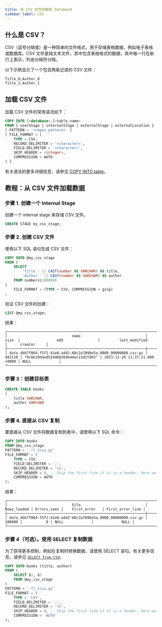 ```yaml
---
title: 将 CSV 文件加载到 Databend
sidebar_label: CSV
---
```


## 什么是 CSV？

CSV（逗号分隔值）是一种简单的文件格式，用于存储表格数据，例如电子表格或数据库。CSV 文件是纯文本文件，其中包含表格格式的数据，其中每一行在新行上表示，列由分隔符分隔。

以下示例显示了一个包含两条记录的 CSV 文件：

```text
Title_0,Author_0
Title_1,Author_1
```

## 加载 CSV 文件

加载 CSV 文件的常用语法如下：

```sql
COPY INTO [<database>.]<table_name>
FROM { userStage | internalStage | externalStage | externalLocation }
[ PATTERN = '<regex_pattern>' ]
[ FILE_FORMAT = (
    TYPE = CSV,
    RECORD_DELIMITER = '<character>',
    FIELD_DELIMITER = '<character>',
    SKIP_HEADER = <integer>,
    COMPRESSION = AUTO
) ]
```

有关语法的更多详细信息，请参见 [COPY INTO table](/sql/sql-commands/dml/dml-copy-into-table)。

## 教程：从 CSV 文件加载数据

### 步骤 1. 创建一个 Internal Stage

创建一个 internal stage 来存储 CSV 文件。

```sql
CREATE STAGE my_csv_stage;
```

### 步骤 2. 创建 CSV 文件

使用以下 SQL 语句生成 CSV 文件：

```sql
COPY INTO @my_csv_stage
FROM (
    SELECT
        'Title_' || CAST(number AS VARCHAR) AS title,
        'Author_' || CAST(number AS VARCHAR) AS author
    FROM numbers(100000)
)
    FILE_FORMAT = (TYPE = CSV, COMPRESSION = gzip)
;
```

验证 CSV 文件的创建：

```sql
LIST @my_csv_stage;
```

结果：

```text
┌─────────────────────────────────────────────────────────────────────────────────────────────────────────────────────────────────────────────────────────────────┐
│                              name                              │  size  │                 md5                │         last_modified         │      creator     │
├────────────────────────────────────────────────────────────────┼────────┼────────────────────────────────────┼───────────────────────────────┼──────────────────┤
│ data_4bb7f864-f5f2-41e8-a442-68c2a709be5a_0000_00000000.csv.gz │ 483110 │ "0c8e28daed524468269e44ac13d2f463" │ 2023-12-26 11:37:21.000 +0000 │ NULL             │
└─────────────────────────────────────────────────────────────────────────────────────────────────────────────────────────────────────────────────────────────────┘
```

### 步骤 3：创建目标表

```sql
CREATE TABLE books
(
    title VARCHAR,
    author VARCHAR
);
```

### 步骤 4. 直接从 CSV 复制

要直接从 CSV 文件将数据复制到表中，请使用以下 SQL 命令：

```sql
COPY INTO books
FROM @my_csv_stage
PATTERN = '.*[.]csv.gz'
FILE_FORMAT = (
    TYPE = CSV,
    FIELD_DELIMITER = ',',
    RECORD_DELIMITER = '\n',
    SKIP_HEADER = 0, -- Skip the first line if it is a header, here we don't have a header
    COMPRESSION = AUTO
);
```

结果：

```text
┌──────────────────────────────────────────────────────────────────────────────────────────────────────────────────────────────────┐
│                              File                              │ Rows_loaded │ Errors_seen │    First_error   │ First_error_line │
├────────────────────────────────────────────────────────────────┼─────────────┼─────────────┼──────────────────┼──────────────────┤
│ data_4bb7f864-f5f2-41e8-a442-68c2a709be5a_0000_00000000.csv.gz │      100000 │           0 │ NULL             │             NULL │
└──────────────────────────────────────────────────────────────────────────────────────────────────────────────────────────────────┘
```

### 步骤 4（可选）。使用 SELECT 复制数据

为了获得更多控制，例如在复制时转换数据，请使用 SELECT 语句。有关更多信息，请参见 [`SELECT from CSV`](../04-transform/01-querying-csv.md)。

```sql
COPY INTO books (title, author)
FROM (
    SELECT $1, $2
    FROM @my_csv_stage
)
PATTERN = '.*[.]csv.gz'
FILE_FORMAT = (
    TYPE = 'CSV',
    FIELD_DELIMITER = ',',
    RECORD_DELIMITER = '\n',
    SKIP_HEADER = 0, -- Skip the first line if it is a header, here we don't have a header
    COMPRESSION = 'AUTO'
);
```